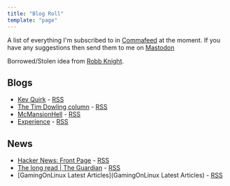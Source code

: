 ```yaml
---
title: "Blog Roll"
template: "page"
---
```

A list of everything I'm subscribed to in [Commafeed](https://www.commafeed.com/#/welcome) at the moment. If you have any suggestions then send them to me on [Mastodon](https://remotelab.uk/@mikebell)

Borrowed/Stolen idea from [Robb Knight](https://rknight.me/blog/roll/).

## Blogs

* [Kev Quirk](https://kevquirk.com/) - [RSS](https://kevquirk.com/feed)
* [The Tim Dowling column](https://www.theguardian.com/lifeandstyle/series/timdowlingsweekendcolumn) - [RSS](https://www.theguardian.com/lifeandstyle/series/timdowlingsweekendcolumn/rss)
* [McMansionHell](https://mcmansionhell.com/) - [RSS](https://mcmansionhell.com/rss)
* [Experience](https://www.theguardian.com/lifeandstyle/series/experience) - [RSS](https://www.theguardian.com/lifeandstyle/series/experience/rss)

## News

* [Hacker News: Front Page](https://news.ycombinator.com/) - [RSS](https://hnrss.org/frontpage)
* [The long read | The Guardian](https://www.theguardian.com/news/series/the-long-read) - [RSS](https://www.theguardian.com/news/series/the-long-read/rss)
* [GamingOnLinux Latest Articles](GamingOnLinux Latest Articles) - [RSS](https://www.gamingonlinux.com/article_rss.php)